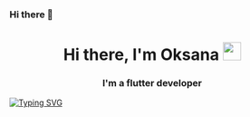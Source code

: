 ### Hi there 👋
<h1 align="center">Hi there, I'm Oksana</a> 
<img src="https://github.com/blackcater/blackcater/raw/main/images/Hi.gif" height="32"/></h1>
<h3 align="center">I'm a flutter developer</h3>

[![Typing SVG](https://readme-typing-svg.demolab.com/?lines=I'm+a+junior+flutter+developer)](https://git.io/typing-svg)
<!--
**OxySqualo/OxySqualo** is a ✨ _special_ ✨ repository because its `README.md` (this file) appears on your GitHub profile.

Here are some ideas to get you started:

- 🔭 I’m currently working on ...
- 🌱 I’m currently learning ...
- 👯 I’m looking to collaborate on ...
- 🤔 I’m looking for help with ...
- 💬 Ask me about ...
- 📫 How to reach me: ...
- 😄 Pronouns: ...
- ⚡ Fun fact: ...
-->
